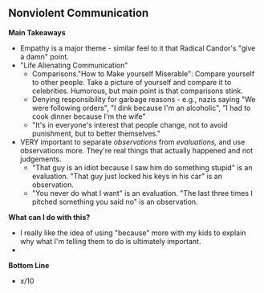 ## Nonviolent Communication

**Main Takeaways**
- Empathy is a major theme - similar feel to it that Radical Candor's "give a damn" point.
- "Life Alienating Communication"
	- Comparisons."How to Make yourself Miserable": Compare yourself to other people. Take a picture of yourself and compare it to celebrities. Humorous, but main point is that comparisons stink.
	- Denying responsibility for garbage reasons - e.g., nazis saying "We were following orders", "I dink because I'm an alcoholic", "I had to cook dinner because I'm the wife"
	- "It's in everyone's interest that people change, not to avoid punishment, but to better themselves."
- VERY important to separate *observations* from *evaluations,* and use observations more. They're real things that actually happened and not judgements.
	- "That guy is an idiot because I saw him do something stupid" is an evaluation. "That guy just locked his keys in his car" is an observation.
	- "You never do what I want" is an evaluation. "The last three times I pitched something you said no" is an observation.

**What can I do with this?**
- I really like the idea of using "because" more with my kids to explain why what I'm telling them to do is ultimately important.
- 

**Bottom Line**
- x/10
<!--stackedit_data:
eyJoaXN0b3J5IjpbMTExODU1NTc4MywxNTM5Mjk1NDczXX0=
-->